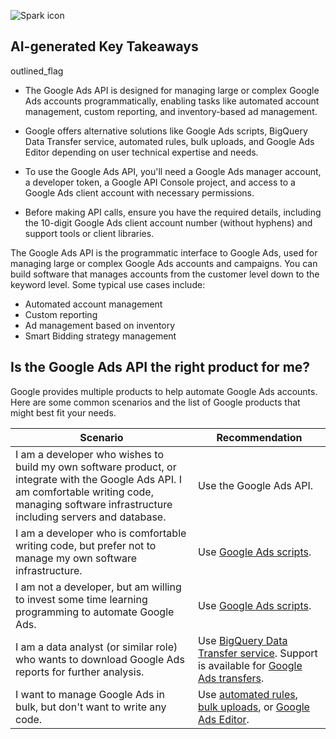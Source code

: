 ![Spark icon](/_static/images/icons/spark.svg)

AI-generated Key Takeaways
--------------------------

outlined\_flag

*   The Google Ads API is designed for managing large or complex Google Ads accounts programmatically, enabling tasks like automated account management, custom reporting, and inventory-based ad management.
    
*   Google offers alternative solutions like Google Ads scripts, BigQuery Data Transfer service, automated rules, bulk uploads, and Google Ads Editor depending on user technical expertise and needs.
    
*   To use the Google Ads API, you'll need a Google Ads manager account, a developer token, a Google API Console project, and access to a Google Ads client account with necessary permissions.
    
*   Before making API calls, ensure you have the required details, including the 10-digit Google Ads client account number (without hyphens) and support tools or client libraries.
    

The Google Ads API is the programmatic interface to Google Ads, used for managing large or complex Google Ads accounts and campaigns. You can build software that manages accounts from the customer level down to the keyword level. Some typical use cases include:

*   Automated account management
*   Custom reporting
*   Ad management based on inventory
*   Smart Bidding strategy management

Is the Google Ads API the right product for me?
-----------------------------------------------

Google provides multiple products to help automate Google Ads accounts. Here are some common scenarios and the list of Google products that might best fit your needs.

| Scenario | Recommendation |
| --- | --- |
| I am a developer who wishes to build my own software product, or integrate with the Google Ads API. I am comfortable writing code, managing software infrastructure including servers and database. | Use the Google Ads API. |
| I am a developer who is comfortable writing code, but prefer not to manage my own software infrastructure. | Use [Google Ads scripts](https://developers.google.com/google-ads/scripts). |
| I am not a developer, but am willing to invest some time learning programming to automate Google Ads. | Use [Google Ads scripts](https://developers.google.com/google-ads/scripts). |
| I am a data analyst (or similar role) who wants to download Google Ads reports for further analysis. | Use [BigQuery Data Transfer service](https://cloud.google.com/bigquery/docs/dts-introduction). Support is available for [Google Ads transfers](https://cloud.google.com/bigquery/docs/google-ads-transfer). |
| I want to manage Google Ads in bulk, but don't want to write any code. | Use [automated rules](https://support.google.com/google-ads/answer/2472779), [bulk uploads](https://support.google.com/google-ads/answer/10702932), or [Google Ads Editor](https://support.google.com/google-ads/editor/answer/2484521). |